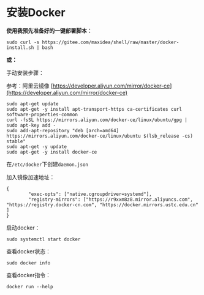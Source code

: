 # 安装Docker

**使用我预先准备好的一键部署脚本：**

```text
sudo curl -s https://gitee.com/maxidea/shell/raw/master/docker-install.sh | bash
```

**或：**

手动安装步骤：

参考：阿里云镜像 [https://developer.aliyun.com/mirror/docker-ce](https://developer.aliyun.com/mirror/docker-ce)

```text
sudo apt-get update
sudo apt-get -y install apt-transport-https ca-certificates curl software-properties-common
curl -fsSL https://mirrors.aliyun.com/docker-ce/linux/ubuntu/gpg | sudo apt-key add -
sudo add-apt-repository "deb [arch=amd64] https://mirrors.aliyun.com/docker-ce/linux/ubuntu $(lsb_release -cs) stable"
sudo apt-get -y update 
sudo apt-get -y install docker-ce
```

在`/etc/docker`下创建`daemon.json`

加入镜像加速地址：

```text
{ 
        "exec-opts": ["native.cgroupdriver=systemd"],
        "registry-mirrors": ["https://r9xxm8z8.mirror.aliyuncs.com", "https://registry.docker-cn.com", "https://docker.mirrors.ustc.edu.cn" ]
} 
```

启动docker：

`sudo systemctl start docker`

查看docker状态：

`sudo docker info`

查看docker指令：

`docker run --help`

